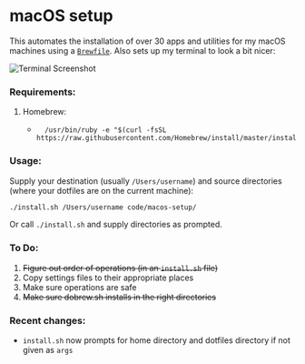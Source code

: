 # macOS setup

This automates the installation of over 30 apps and utilities for my macOS machines using a [`Brewfile`][1]. Also sets up my terminal to look a bit nicer:


![Terminal Screenshot](https://i.imgur.com/hLEefX3.png)


### Requirements:

1. Homebrew:
	- ```
		/usr/bin/ruby -e "$(curl -fsSL https://raw.githubusercontent.com/Homebrew/install/master/install)"

	  ```


### Usage:

Supply your destination (usually `/Users/username`) and source directories (where your dotfiles are on the current machine):

```bash
./install.sh /Users/username code/macos-setup/
```

Or call `./install.sh` and supply directories as prompted.

### To Do:

1. ~~Figure out order of operations (in an `install.sh` file)~~
2. Copy settings files to their appropriate places
3. Make sure operations are safe
4. ~~Make sure dobrew.sh installs in the right directories~~

### Recent changes:

- `install.sh` now prompts for home directory and dotfiles directory if not given as `args`

[1]: https://github.com/SHxKM/macos-setup/blob/master/Brewfile